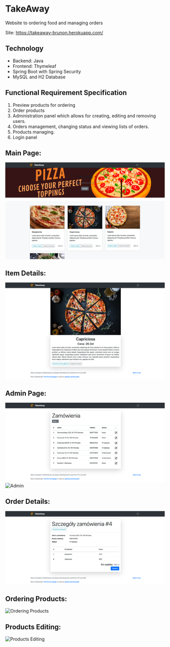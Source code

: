 # TakeAway
Website to ordering food and managing orders

Site: https://takeaway-brunon.herokuapp.com/

## Technology
- Backend:  Java
- Frontend: Thymeleaf
- Spring Boot with Spring Security
- MySQL and H2 Database

## Functional Requirement Specification
1. Preview products for ordering
2. Order products
3. Administration panel which allows for creating, editing and removing users.
4. Orders management, changing status and viewing lists of orders.
5. Products managing.
6. Login panel

## Main Page:
![Main Page](https://github.com/BrunonLemanski/takeaway/blob/master/screenshots/screenshot1.png)

## Item Details:
![Item Details](https://github.com/BrunonLemanski/takeaway/blob/master/screenshots/screenshot2.png)

## Admin Page:
![Admin Page](https://github.com/BrunonLemanski/takeaway/blob/master/screenshots/screenshot8.png)
![Admin](https://github.com/BrunonLemanski/takeaway/blob/master/screenshots/orders_admin_gif.gif)

## Order Details:
![Order Details](https://github.com/BrunonLemanski/takeaway/blob/master/screenshots/screenshot9.png)

## Ordering Products:
![Ordering Products](https://github.com/BrunonLemanski/takeaway/blob/master/screenshots/orders_gif.gif)

## Products Editing:
![Products Editing](https://github.com/BrunonLemanski/takeaway/blob/master/screenshots/products_gir.gif)
